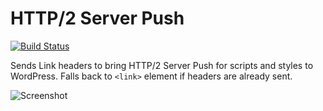 # HTTP/2 Server Push

[![Build Status](https://travis-ci.com/wearerequired/h2push.svg?branch=master)](https://travis-ci.com/wearerequired/h2push)

Sends Link headers to bring HTTP/2 Server Push for scripts and styles to WordPress. Falls back to `<link>` element if headers are already sent.

![Screenshot](https://user-images.githubusercontent.com/617637/31279476-7c3dffd6-aaa9-11e7-91d8-57ec4435d067.png)
